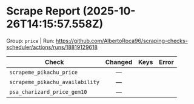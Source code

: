 # Scrape Report (2025-10-26T14:15:57.558Z)

Group: `price`  |  Run: https://github.com/AlbertoRoca96/scraping-checks-scheduler/actions/runs/18819129618

| Check | Changed | Keys | Error |
|---|:---:|:--|:--|
| `scrapeme_pikachu_price` | — |  |  |
| `scrapeme_pikachu_availability` | — |  |  |
| `psa_charizard_price_gem10` | — |  |  |
